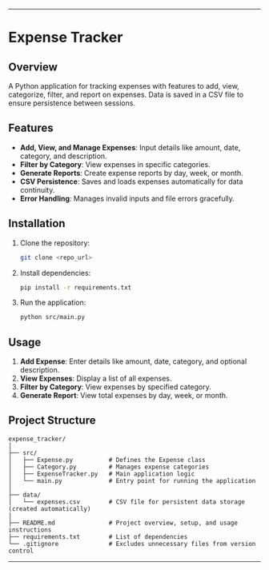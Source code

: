 

---

# Expense Tracker

## Overview
A Python application for tracking expenses with features to add, view, categorize, filter, and report on expenses. Data is saved in a CSV file to ensure persistence between sessions.

## Features
- **Add, View, and Manage Expenses**: Input details like amount, date, category, and description.
- **Filter by Category**: View expenses in specific categories.
- **Generate Reports**: Create expense reports by day, week, or month.
- **CSV Persistence**: Saves and loads expenses automatically for data continuity.
- **Error Handling**: Manages invalid inputs and file errors gracefully.

## Installation

1. Clone the repository:
   ```bash
   git clone <repo_url>
   ```
2. Install dependencies:
   ```bash
   pip install -r requirements.txt
   ```
3. Run the application:
   ```bash
   python src/main.py
   ```

## Usage

1. **Add Expense**: Enter details like amount, date, category, and optional description.
2. **View Expenses**: Display a list of all expenses.
3. **Filter by Category**: View expenses by specified category.
4. **Generate Report**: View total expenses by day, week, or month.

## Project Structure

```
expense_tracker/
│
├── src/
│   ├── Expense.py          # Defines the Expense class
│   ├── Category.py         # Manages expense categories
│   ├── ExpenseTracker.py   # Main application logic
│   └── main.py             # Entry point for running the application
│
├── data/
│   └── expenses.csv        # CSV file for persistent data storage (created automatically)
│
├── README.md               # Project overview, setup, and usage instructions
├── requirements.txt        # List of dependencies
└── .gitignore              # Excludes unnecessary files from version control

```


--- 
